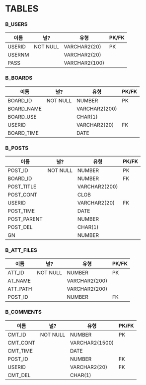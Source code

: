 # TABLES
  
### B_USERS
| 이름     | 널?       | 유형            | PK/FK |
| ------ | -------- | ------------- | ----- |
| USERID | NOT NULL | VARCHAR2(20)  | PK    |
| USERNM |          | VARCHAR2(20)  |
| PASS   |          | VARCHAR2(100) |

### B_BOARDS
| 이름         | 널?       | 유형            | PK/FK |
| ---------- | -------- | ------------- | ----- |
| BOARD_ID   | NOT NULL | NUMBER        | PK    |
| BOARD_NAME |          | VARCHAR2(200) |
| BOARD_USE  |          | CHAR(1)       |
| USERID     |          | VARCHAR2(20)  | FK    |
| BOARD_TIME |          | DATE          |

### B_POSTS
| 이름          | 널?       | 유형            | PK/FK |
| ----------- | -------- | ------------- | ----- |
| POST_ID     | NOT NULL | NUMBER        | PK    |
| BOARD_ID    |          | NUMBER        | FK    |
| POST_TITLE  |          | VARCHAR2(200) |
| POST_CONT   |          | CLOB          |
| USERID      |          | VARCHAR2(20)  | FK    |
| POST_TIME   |          | DATE          |
| POST_PARENT |          | NUMBER        |
| POST_DEL    |          | CHAR(1)       |
| GN          |          | NUMBER        |

### B_ATT_FILES
| 이름       | 널?       | 유형            | PK/FK |
| -------- | -------- | ------------- | ----- |
| ATT_ID   | NOT NULL | NUMBER        | PK    |
| AT_NAME  |          | VARCHAR2(200) |
| ATT_PATH |          | VARCHAR2(200) |
| POST_ID  |          | NUMBER        | FK    |

### B_COMMENTS
| 이름       | 널?       | 유형             | PK/FK |
| -------- | -------- | -------------- | ----- |
| CMT_ID   | NOT NULL | NUMBER         | PK    |
| CMT_CONT |          | VARCHAR2(1500) |
| CMT_TIME |          | DATE           |
| POST_ID  |          | NUMBER         | FK    |
| USERID   |          | VARCHAR2(20)   | FK    |
| CMT_DEL  |          | CHAR(1)        |

